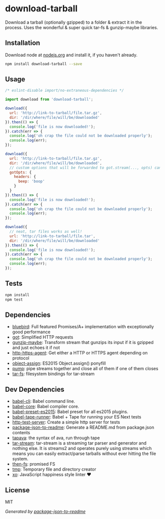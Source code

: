 # download-tarball 

Download a tarball (optionally gzipped) to a folder &amp; extract it in the process. Uses the wonderful &amp; super quick tar-fs &amp; gunzip-maybe libraries.

## Installation

Download node at [nodejs.org](http://nodejs.org) and install it, if you haven't already.

```sh
npm install download-tarball --save
```

## Usage

```js
/* eslint-disable import/no-extraneous-dependencies */

import download from 'download-tarball';

download({
  url: 'http://link-to-tarball/file.tar.gz',
  dir: '/dir/where/file/will/be/downloaded'
}).then(() => {
  console.log('file is now downloaded!');
}).catch(err => {
  console.log('oh crap the file could not be downloaded properly');
  console.log(err);
});

download({
  url: 'http://link-to-tarball/file.tar.gz',
  dir: '/dir/where/file/will/be/downloaded',
  // custom options that will be forwarded to got.stream(..., opts) can also be set
  gotOpts: {
    headers: {
      beep: 'boop'
    }
  }
}).then(() => {
  console.log('file is now downloaded!');
}).catch(err => {
  console.log('oh crap the file could not be downloaded properly');
  console.log(err);
});

download({
  // neat, tar files works as well!
  url: 'http://link-to-tarball/file.tar',
  dir: '/dir/where/file/will/be/downloaded'
}).then(() => {
  console.log('file is now downloaded!');
}).catch(err => {
  console.log('oh crap the file could not be downloaded properly');
  console.log(err);
});

```

## Tests

```sh
npm install
npm test
```

## Dependencies

- [bluebird](https://github.com/petkaantonov/bluebird): Full featured Promises/A+ implementation with exceptionally good performance
- [got](https://github.com/sindresorhus/got): Simplified HTTP requests
- [gunzip-maybe](https://github.com/mafintosh/gunzip-maybe): Transform stream that gunzips its input if it is gzipped and just echoes it if not
- [http-https-agent](https://github.com/kesla/http-https-agent): Get either a HTTP or HTTPS agent depending on protocol
- [object-assign](https://github.com/sindresorhus/object-assign): ES2015 Object.assign() ponyfill
- [pump](https://github.com/mafintosh/pump): pipe streams together and close all of them if one of them closes
- [tar-fs](https://github.com/mafintosh/tar-fs): filesystem bindings for tar-stream

## Dev Dependencies

- [babel-cli](https://github.com/babel/babel/tree/master/packages): Babel command line.
- [babel-core](https://github.com/babel/babel/tree/master/packages): Babel compiler core.
- [babel-preset-es2015](https://github.com/babel/babel/tree/master/packages): Babel preset for all es2015 plugins.
- [babel-tape-runner](https://github.com/wavded/babel-tape-runner): Babel + Tape for running your ES Next tests
- [http-test-server](https://github.com/kesla/test-http-server): Create a simple http server for tests
- [package-json-to-readme](https://github.com/zeke/package-json-to-readme): Generate a README.md from package.json contents
- [tapava](https://github.com/kesla/tapava): the syntax of ava, run through tape
- [tar-stream](https://github.com/mafintosh/tar-stream): tar-stream is a streaming tar parser and generator and nothing else. It is streams2 and operates purely using streams which means you can easily extract/parse tarballs without ever hitting the file system.
- [then-fs](https://github.com/then/fs): promised FS
- [tmp](https://github.com/raszi/node-tmp): Temporary file and directory creator
- [xo](https://github.com/sindresorhus/xo): JavaScript happiness style linter ❤️


## License

MIT

_Generated by [package-json-to-readme](https://github.com/zeke/package-json-to-readme)_
